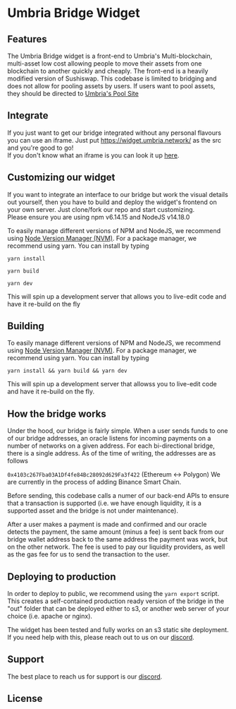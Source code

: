 # Umbria Bridge Widget

## Features

The Umbria Bridge widget is a front-end to Umbria's Multi-blockchain, multi-asset low cost allowing people to move their assets from one blockchain to another quickly and cheaply. The front-end is a heavily modified version of Sushiswap. This codebase is limited to bridging and does not allow for pooling assets by users. If users want to pool assets, they should be directed to [Umbria's Pool Site](https://bridge.umbria.network/pool/)

## Integrate

If you just want to get our bridge integrated without any personal flavours you can use an iframe.
Just put https://widget.umbria.network/ as the src and you're good to go! \
If you don't know what an iframe is you can look it up [here](https://www.w3schools.com/html/html_iframe.asp).

## Customizing our widget

If you want to integrate an interface to our bridge but work the visual details out yourself, then you have to build and deploy the widget's frontend on your own server.
Just clone/fork our repo and start customizing. \
Please ensure you are using npm v6.14.15 and NodeJS v14.18.0

To easily manage different versions of NPM and NodeJS, we recommend using [Node Version Manager (NVM)](https://github.com/nvm-sh/nvm/blob/master/README.md). For a package manager, we recommend using yarn. You can install by typing

`yarn install`

`yarn build`

`yarn dev`

This will spin up a development server that allows you to live-edit code and have it re-build on the fly

## Building

To easily manage different versions of NPM and NodeJS, we recommend using [Node Version Manager (NVM)](https://github.com/nvm-sh/nvm/blob/master/README.md). For a package manager, we recommend using yarn. You can install by typing

`yarn install && yarn build && yarn dev`

This will spin up a development server that allowss you to live-edit code and have it re-build on the fly.

## How the bridge works

Under the hood, our bridge is fairly simple. When a user sends funds to one of our bridge addresses, an oracle listens for incoming payments on a number of networks on a given address. For each bi-directional bridge, there is a single address. As of the time of writing, the addresses are as follows

`0x4103c267Fba03A1Df4fe84Bc28092d629Fa3f422` (Ethereum <-> Polygon)
We are currently in the process of adding Binance Smart Chain.

Before sending, this codebase calls a numer of our back-end APIs to ensure that a transaction is supported (i.e. we have enough liquidity, it is a supported asset and the bridge is not under maintenance).

After a user makes a payment is made and confirmed and our oracle detects the payment, the same amount (minus a fee) is sent back from our bridge wallet address back to the same address the payment was work, but on the other network. The fee is used to pay our liquidity providers, as well as the gas fee for us to send the transaction to the user.

## Deploying to production

In order to deploy to public, we recommend using the `yarn export` script. This creates a self-contained production ready version of the bridge in the "out" folder that can be deployed either to s3, or another web server of your choice (i.e. apache or nginx).

The widget has been tested and fully works on an s3 static site deployment. If you need help with this, please reach out to us on our [discord](https://discord.umbria.network/).

## Support

The best place to reach us for support is our [discord](https://discord.umbria.network/).

## License
